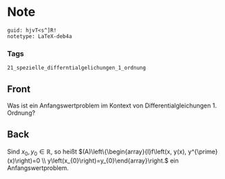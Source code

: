 # Note
```
guid: hjvT<s^]R!
notetype: LaTeX-deb4a
```

### Tags
```
21_spezielle_differntialgelichungen_1_ordnung
```

## Front
Was ist ein Anfangswertproblem im Kontext von Differentialgleichungen 1. Ordnung?

## Back
Sind $x_{0}, y_{0} \in \mathbb{R},$ so heißt
$(A)\left\{\begin{array}{l}f\left(x, y(x), y^{\prime}(x)\right)=0 \\ y\left(x_{0}\right)=y_{0}\end{array}\right.$
ein Anfangswertproblem.
